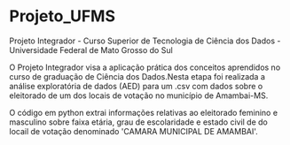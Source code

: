 # Projeto_UFMS
Projeto Integrador - Curso Superior de Tecnologia de Ciência dos Dados - Universidade Federal de Mato Grosso do Sul 

O Projeto Integrador visa a aplicação prática dos conceitos aprendidos no curso de graduação de Ciência dos Dados.Nesta etapa foi realizada a análise exploratória de dados (AED) para um .csv com dados sobre o eleitorado de um dos locais de votação no município de Amambai-MS.

O código em python extrai informações relativas ao eleitorado feminino e masculino sobre faixa etária, grau de escolaridade e estado civil de do locail de votação denominado 'CAMARA MUNICIPAL DE AMAMBAI'.






